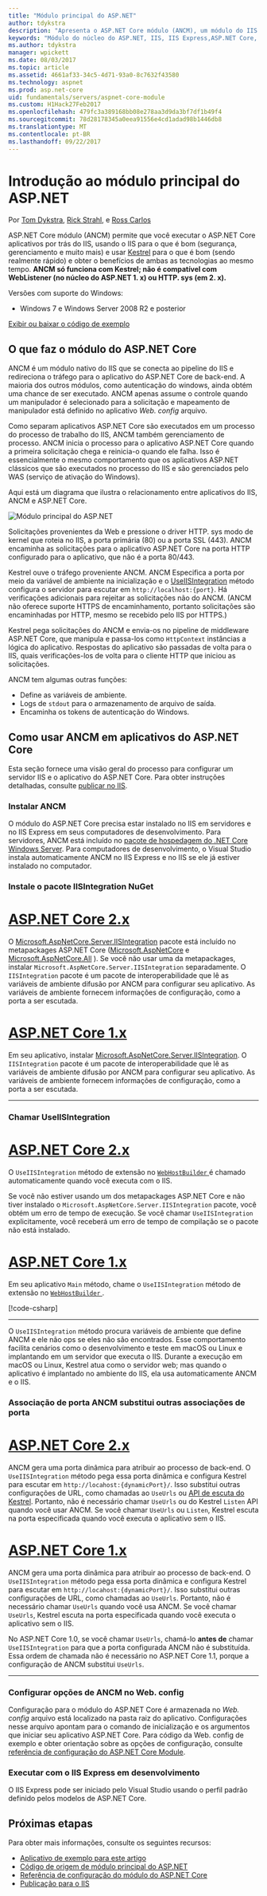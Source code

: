 ```yaml
---
title: "Módulo principal do ASP.NET"
author: tdykstra
description: "Apresenta o ASP.NET Core módulo (ANCM), um módulo do IIS que permite que o servidor de web Kestrel usar o IIS ou IIS Express como um servidor de proxy reverso."
keywords: "Módulo do núcleo do ASP.NET, IIS, IIS Express,ASP.NET Core, UseIISIntegration"
ms.author: tdykstra
manager: wpickett
ms.date: 08/03/2017
ms.topic: article
ms.assetid: 4661af33-34c5-4d71-93a0-8c7632f43580
ms.technology: aspnet
ms.prod: asp.net-core
uid: fundamentals/servers/aspnet-core-module
ms.custom: H1Hack27Feb2017
ms.openlocfilehash: 479fc3a389168bb08e278aa3d9da3bf7df1b49f4
ms.sourcegitcommit: 78d28178345a0eea91556e4cd1adad98b1446db8
ms.translationtype: MT
ms.contentlocale: pt-BR
ms.lasthandoff: 09/22/2017
---
```

# <a name="introduction-to-aspnet-core-module"></a>Introdução ao módulo principal do ASP.NET

Por [Tom Dykstra](https://github.com/tdykstra), [Rick Strahl](https://github.com/RickStrahl), e [Ross Carlos](https://github.com/Tratcher) 

ASP.NET Core módulo (ANCM) permite que você executar o ASP.NET Core aplicativos por trás do IIS, usando o IIS para o que é bom (segurança, gerenciamento e muito mais) e usar [Kestrel](kestrel.md) para o que é bom (sendo realmente rápido) e obter o benefícios de ambas as tecnologias ao mesmo tempo. **ANCM só funciona com Kestrel; não é compatível com WebListener (no núcleo do ASP.NET 1. x) ou HTTP. sys (em 2. x).** 

Versões com suporte do Windows:

* Windows 7 e Windows Server 2008 R2 e posterior

[Exibir ou baixar o código de exemplo](https://github.com/aspnet/Docs/tree/master/aspnetcore/fundamentals/servers/aspnet-core-module/sample)

## <a name="what-aspnet-core-module-does"></a>O que faz o módulo do ASP.NET Core

ANCM é um módulo nativo do IIS que se conecta ao pipeline do IIS e redireciona o tráfego para o aplicativo do ASP.NET Core de back-end. A maioria dos outros módulos, como autenticação do windows, ainda obtém uma chance de ser executado. ANCM apenas assume o controle quando um manipulador é selecionado para a solicitação e mapeamento de manipulador está definido no aplicativo *Web. config* arquivo.

Como separam aplicativos ASP.NET Core são executados em um processo do processo de trabalho do IIS, ANCM também gerenciamento de processo. ANCM inicia o processo para o aplicativo ASP.NET Core quando a primeira solicitação chega e reinicia-o quando ele falha. Isso é essencialmente o mesmo comportamento que os aplicativos ASP.NET clássicos que são executados no processo do IIS e são gerenciados pelo WAS (serviço de ativação do Windows).

Aqui está um diagrama que ilustra o relacionamento entre aplicativos do IIS, ANCM e ASP.NET Core.

![Módulo principal do ASP.NET](aspnet-core-module/_static/ancm.png)

Solicitações provenientes da Web e pressione o driver HTTP. sys modo de kernel que roteia no IIS, a porta primária (80) ou a porta SSL (443). ANCM encaminha as solicitações para o aplicativo ASP.NET Core na porta HTTP configurado para o aplicativo, que não é a porta 80/443.

Kestrel ouve o tráfego proveniente ANCM.  ANCM Especifica a porta por meio da variável de ambiente na inicialização e o [UseIISIntegration](#call-useiisintegration) método configura o servidor para escutar em `http://localhost:{port}`. Há verificações adicionais para rejeitar as solicitações não do ANCM. (ANCM não oferece suporte HTTPS de encaminhamento, portanto solicitações são encaminhadas por HTTP, mesmo se recebido pelo IIS por HTTPS.)

Kestrel pega solicitações do ANCM e envia-os no pipeline de middleware ASP.NET Core, que manipula e passa-los como `HttpContext` instâncias a lógica do aplicativo. Respostas do aplicativo são passadas de volta para o IIS, quais verificações-los de volta para o cliente HTTP que iniciou as solicitações.

ANCM tem algumas outras funções:

* Define as variáveis de ambiente.
* Logs de `stdout` para o armazenamento de arquivo de saída.
* Encaminha os tokens de autenticação do Windows.

## <a name="how-to-use-ancm-in-aspnet-core-apps"></a>Como usar ANCM em aplicativos do ASP.NET Core

Esta seção fornece uma visão geral do processo para configurar um servidor IIS e o aplicativo do ASP.NET Core. Para obter instruções detalhadas, consulte [publicar no IIS](../../publishing/iis.md).

### <a name="install-ancm"></a>Instalar ANCM

O módulo do ASP.NET Core precisa estar instalado no IIS em servidores e no IIS Express em seus computadores de desenvolvimento. Para servidores, ANCM está incluído no [pacote de hospedagem do .NET Core Windows Server](https://aka.ms/dotnetcore.2.0.0-windowshosting). Para computadores de desenvolvimento, o Visual Studio instala automaticamente ANCM no IIS Express e no IIS se ele já estiver instalado no computador.

### <a name="install-the-iisintegration-nuget-package"></a>Instale o pacote IISIntegration NuGet

# <a name="aspnet-core-2xtabaspnetcore2x"></a>[ASP.NET Core 2.x](#tab/aspnetcore2x)

O [Microsoft.AspNetCore.Server.IISIntegration](https://www.nuget.org/packages/Microsoft.AspNetCore.Server.IISIntegration/) pacote está incluído no metapackages ASP.NET Core ([Microsoft.AspNetCore](https://www.nuget.org/packages/Microsoft.AspNetCore/) e [Microsoft.AspNetCore.All](xref:fundamentals/metapackage) ). Se você não usar uma da metapackages, instalar `Microsoft.AspNetCore.Server.IISIntegration` separadamente. O `IISIntegration` pacote é um pacote de interoperabilidade que lê as variáveis de ambiente difusão por ANCM para configurar seu aplicativo. As variáveis de ambiente fornecem informações de configuração, como a porta a ser escutada. 

# <a name="aspnet-core-1xtabaspnetcore1x"></a>[ASP.NET Core 1.x](#tab/aspnetcore1x)

Em seu aplicativo, instalar [Microsoft.AspNetCore.Server.IISIntegration](https://www.nuget.org/packages/Microsoft.AspNetCore.Server.IISIntegration/). O `IISIntegration` pacote é um pacote de interoperabilidade que lê as variáveis de ambiente difusão por ANCM para configurar seu aplicativo. As variáveis de ambiente fornecem informações de configuração, como a porta a ser escutada. 

---

### <a name="call-useiisintegration"></a>Chamar UseIISIntegration

# <a name="aspnet-core-2xtabaspnetcore2x"></a>[ASP.NET Core 2.x](#tab/aspnetcore2x)

O `UseIISIntegration` método de extensão no [ `WebHostBuilder` ](https://docs.microsoft.com/aspnet/core/api/microsoft.aspnetcore.hosting.webhostbuilder) é chamado automaticamente quando você executa com o IIS.

Se você não estiver usando um dos metapackages ASP.NET Core e não tiver instalado o `Microsoft.AspNetCore.Server.IISIntegration` pacote, você obtém um erro de tempo de execução. Se você chamar `UseIISIntegration` explicitamente, você receberá um erro de tempo de compilação se o pacote não está instalado.

# <a name="aspnet-core-1xtabaspnetcore1x"></a>[ASP.NET Core 1.x](#tab/aspnetcore1x)

Em seu aplicativo `Main` método, chame o `UseIISIntegration` método de extensão no [ `WebHostBuilder` ](https://docs.microsoft.com/aspnet/core/api/microsoft.aspnetcore.hosting.webhostbuilder). 

[!code-csharp[](aspnet-core-module/sample/Program.cs?name=snippet_Main&highlight=12)]

---

O `UseIISIntegration` método procura variáveis de ambiente que define ANCM e ele não ops se eles não são encontrados. Esse comportamento facilita cenários como o desenvolvimento e teste em macOS ou Linux e implantando em um servidor que executa o IIS. Durante a execução em macOS ou Linux, Kestrel atua como o servidor web; mas quando o aplicativo é implantado no ambiente do IIS, ela usa automaticamente ANCM e o IIS.

### <a name="ancm-port-binding-overrides-other-port-bindings"></a>Associação de porta ANCM substitui outras associações de porta

# <a name="aspnet-core-2xtabaspnetcore2x"></a>[ASP.NET Core 2.x](#tab/aspnetcore2x)

ANCM gera uma porta dinâmica para atribuir ao processo de back-end. O `UseIISIntegration` método pega essa porta dinâmica e configura Kestrel para escutar em `http://locahost:{dynamicPort}/`. Isso substitui outras configurações de URL, como chamadas ao `UseUrls` ou [API de escuta do Kestrel](xref:fundamentals/servers/kestrel?tabs=aspnetcore2x#endpoint-configuration). Portanto, não é necessário chamar `UseUrls` ou do Kestrel `Listen` API quando você usar ANCM. Se você chamar `UseUrls` ou `Listen`, Kestrel escuta na porta especificada quando você executa o aplicativo sem o IIS.

# <a name="aspnet-core-1xtabaspnetcore1x"></a>[ASP.NET Core 1.x](#tab/aspnetcore1x)

ANCM gera uma porta dinâmica para atribuir ao processo de back-end. O `UseIISIntegration` método pega essa porta dinâmica e configura Kestrel para escutar em `http://locahost:{dynamicPort}/`. Isso substitui outras configurações de URL, como chamadas ao `UseUrls`. Portanto, não é necessário chamar `UseUrls` quando você usa ANCM. Se você chamar `UseUrls`, Kestrel escuta na porta especificada quando você executa o aplicativo sem o IIS.

No ASP.NET Core 1.0, se você chamar `UseUrls`, chamá-lo **antes de** chamar `UseIISIntegration` para que a porta configurada ANCM não é substituída. Essa ordem de chamada não é necessário no ASP.NET Core 1.1, porque a configuração de ANCM substitui `UseUrls`.

---

### <a name="configure-ancm-options-in-webconfig"></a>Configurar opções de ANCM no Web. config

Configuração para o módulo do ASP.NET Core é armazenada no *Web. config* arquivo está localizado na pasta raiz do aplicativo. Configurações nesse arquivo apontam para o comando de inicialização e os argumentos que iniciar seu aplicativo ASP.NET Core. Para código da Web. config de exemplo e obter orientação sobre as opções de configuração, consulte [referência de configuração do ASP.NET Core Module](../../hosting/aspnet-core-module.md).

### <a name="run-with-iis-express-in-development"></a>Executar com o IIS Express em desenvolvimento

O IIS Express pode ser iniciado pelo Visual Studio usando o perfil padrão definido pelos modelos de ASP.NET Core.

## <a name="next-steps"></a>Próximas etapas

Para obter mais informações, consulte os seguintes recursos:

* [Aplicativo de exemplo para este artigo](https://github.com/aspnet/Docs/tree/master/aspnetcore/fundamentals/servers/aspnet-core-module/sample)
* [Código de origem de módulo principal do ASP.NET](https://github.com/aspnet/AspNetCoreModule)
* [Referência de configuração do módulo do ASP.NET Core](../../hosting/aspnet-core-module.md)
* [Publicação para o IIS](../../publishing/iis.md)
